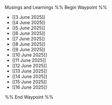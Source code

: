 Musings and Learnings
%% Begin Waypoint %%
- [[3 June 2025]]
- [[4 June 2025]]
- [[5 June 2025]]
- [[6 June 2025]]
- [[7 June 2025]]
- [[8 June 2025]]
- [[9 June 2025]]
- [[10 June 2025]]
- [[11 June 2025]]
- [[12 June 2025]]
- [[13 June 2025]]
- [[14 June 2025]]
- [[15 June 2025]]
- [[16 June 2025]]

%% End Waypoint %%
